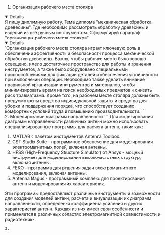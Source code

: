 1. Организация рабочего места столяра
<details open>
Я пишу дипломную работу. Тема диплома "механическая обработка древесины". Где необходимо рассмотреть обработку древесины и изделий из неё ручным инструментом. Сформулируй параграф "организация рабочего места столяра"
</details>
<details open>
`Организация рабочего места столяра играет ключевую роль в обеспечении эффективности и безопасности процесса механической обработки древесины. Важно, чтобы рабочее место было хорошо освещено, имело достаточное пространство для работы и хранения инструментов, а также было оборудовано специальными приспособлениями для фиксации деталей и обеспечения устойчивости при выполнении операций. Необходимо также уделить внимание правильной организации инструментов и материалов, чтобы минимизировать время на поиск необходимых предметов и снизить риск травматизма. Кроме того, на рабочем месте столяра должны быть предусмотрены средства индивидуальной защиты и средства для уборки и поддержания порядка, что способствует созданию комфортных условий труда и повышению производительности.`
``
</details>
2. Моделирование диаграмм направленности
```
Для моделирования диаграмм направленности различных антенн можно использовать специализированные программы для расчета антенн, такие как:

1. MATLAB с пакетом инструментов Antenna Toolbox.
2. CST Studio Suite - программное обеспечение для моделирования электромагнитных полей, включая антенны.
3. HFSS (High-Frequency Structure Simulator) от Ansys - мощный инструмент для моделирования высокочастотных структур, включая антенны.
4. FEKO - программа для решения задач электромагнитного моделирования, включая антенны.
5. Antenna Magus - программный комплекс для проектирования антенн и моделирования их характеристик.

Эти программы предоставляют различные инструменты и возможности для создания моделей антенн, расчета и визуализации их диаграмм направленности, определения коэффициента усиления и других характеристик антенн. Каждая из них имеет свои особенности и применяется в различных областях электромагнитной совместимости и радиотехники.
```
3. 
